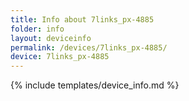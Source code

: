 ```yaml
---
title: Info about 7links_px-4885
folder: info
layout: deviceinfo
permalink: /devices/7links_px-4885/
device: 7links_px-4885
---
```

{% include templates/device_info.md %}
